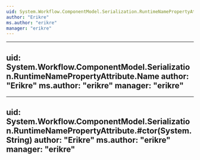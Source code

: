 ```yaml
---
uid: System.Workflow.ComponentModel.Serialization.RuntimeNamePropertyAttribute
author: "Erikre"
ms.author: "erikre"
manager: "erikre"
---
```


---
uid: System.Workflow.ComponentModel.Serialization.RuntimeNamePropertyAttribute.Name
author: "Erikre"
ms.author: "erikre"
manager: "erikre"
---

---
uid: System.Workflow.ComponentModel.Serialization.RuntimeNamePropertyAttribute.#ctor(System.String)
author: "Erikre"
ms.author: "erikre"
manager: "erikre"
---
